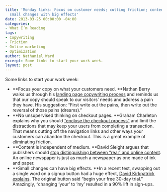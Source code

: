 ```yaml
---
title: 'Monday links: Focus on customer needs; cutting friction; content is not medium;
  small changes with big effects'
date: 2013-03-25 00:00:00 -04:00
categories:
- What I’m Reading
tags:
- Copywriting
- Friction
- Online marketing
- Optimization
author: Nathaniel Ward
excerpt: Some links to start your work week.
layout: post
---
```


Some links to start your work week:

  * **Focus your copy on what your customers need. **Nathan Berry walks us through his [landing page copywriting process][1] and reminds us that our copy should speak to our visitors’ needs and address a pain they have. His suggestion: “First write out the pains, then write out the reversal of those pains (dreams).”
  * **No unsupervised thinking on checkout pages. **Graham Charleton explains why you should [“enclose the checkout process”][2] and limit the distractions that may keep your users from completing a transaction. That means cutting off the navigation links and other ways your customers can abandon the checkout. This is a great example of eliminating friction.
  * **Content is independent of medium. **David Sleight argues that publishers should [stop distinguishing between “real” and online content][3]. An online newspaper is just as much a newspaper as one made of ink and paper.
  * **Small changes can have big effects. **In a recent test, swapping out a single word on a signup button had a huge effect, [David Kirkpatrick explains][4]. The original button said “begin your free 30-day trial.” Amazingly, “changing ‘your’ to ‘my’ resulted in a 90% lift in sign-ups.

 [1]: http://nathanbarry.com/step-by-step-landing-page-copywriting/
 [2]: http://econsultancy.com/us/blog/6623-why-you-should-enclose-the-checkout-process
 [3]: http://alistapart.com/column/they-keep-using-that-word "Read David Sleight's article"
 [4]: http://www.marketingexperiments.com/blog/research-topics/email-marketing/email-optimization-a-single-word-change-results-in-a-90-lift-in-sign-ups.html